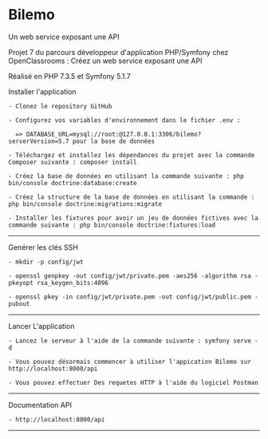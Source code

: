 # Bilemo
Un web service exposant une API

<p>Projet 7 du parcours développeur d'application PHP/Symfony chez OpenClassrooms : Créez un web service exposant une API</p>
<p>Réalisé en PHP 7.3.5 et Symfony 5.1.7</p>

Installer l'application

    - Clonez le repository GitHub
    
    - Configurez vos variables d'environnement dans le fichier .env :    
      
      => DATABASE_URL=mysql://root:@127.0.0.1:3306/bilemo?serverVersion=5.7 pour la base de données
      
    - Téléchargez et installez les dépendances du projet avec la commande Composer suivante : composer install
    
    - Créez la base de données en utilisant la commande suivante : php bin/console doctrine:database:create
    
    - Créez la structure de la base de données en utilisant la commande : php bin/console doctrine:migrations:migrate
    
    - Installer les fixtures pour avoir un jeu de données fictives avec la commande suivante : php bin/console doctrine:fixtures:load


<hr />

Genérer les clés SSH

    - mkdir -p config/jwt
    
    - openssl genpkey -out config/jwt/private.pem -aes256 -algorithm rsa -pkeyopt rsa_keygen_bits:4096 
     
    - openssl pkey -in config/jwt/private.pem -out config/jwt/public.pem -pubout

<hr />

Lancer L'application
	    
    - Lancez le serveur à l'aide de la commande suivante : symfony serve -d
    
    - Vous pouvez désormais commencer à utiliser l'appication Bilemo sur http://localhost:8000/api
    
    - Vous pouvez effectuer Des requetes HTTP à l'aide du logiciel Postman  
    
<hr />

Documentation API 
	    
    - http://localhost:8000/api
<hr />



